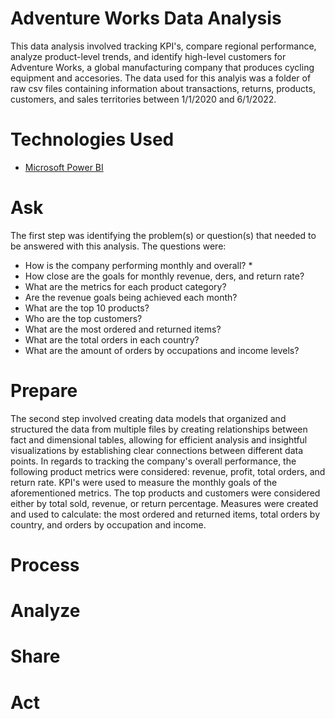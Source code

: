 # Adventure Works Data Analysis

This data analysis involved tracking KPI's, compare regional performance, analyze product-level trends, and identify high-level customers for Adventure Works, a global manufacturing company that produces cycling equipment and accesories. The data used for this analyis was a folder of raw csv files containing information about transactions, returns, products, customers, and sales territories between 1/1/2020 and 6/1/2022.

# Technologies Used
 - [Microsoft Power BI](https://www.microsoft.com/en-us/power-platform/products/power-bi)

# Ask
The first step was identifying the problem(s) or question(s) that needed to be answered with this analysis. The questions were:

 - How is the company performing monthly and overall? *
 - How close are the goals for monthly revenue, ders, and return rate?
 - What are the metrics for each product category?
 - Are the revenue goals being achieved each month?
 - What are the top 10 products?
 - Who are the top customers?
 - What are the most ordered and returned items?
 - What are the total orders in each country?
 - What are the amount of orders by occupations and income levels?


# Prepare
The second step involved creating data models that organized and structured the data from multiple files by creating relationships between fact and dimensional tables, allowing for efficient analysis and insightful visualizations by establishing clear connections between different data points. In regards to tracking the company's overall performance, the following product metrics were considered: revenue, profit, total orders, and return rate. KPI's were used to measure the monthly goals of the aforementioned metrics. The top products and customers were considered either by total sold, revenue, or return percentage. Measures were created and used to calculate: the most ordered and returned items, total orders by country, and orders by occupation and income.

# Process 


# Analyze


# Share


# Act
